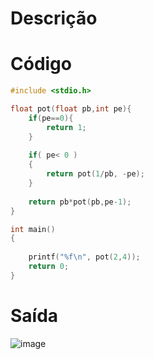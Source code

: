 # Descrição
# Código
```c
#include <stdio.h>

float pot(float pb,int pe){
    if(pe==0){
        return 1;
    }
    
    if( pe< 0 )
    {
        return pot(1/pb, -pe);
    }
    
    return pb*pot(pb,pe-1);    
}

int main()
{
    
    printf("%f\n", pot(2,4));
    return 0;
} 

```
# Saída
![image](https://github.com/Udesc-Cct/LINGUAGEM-DE-PROGRAMACAO/assets/50460047/12b03a91-6af3-465a-8760-68a15daa48fb)
